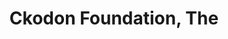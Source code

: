 ---
title: 'Ckodon Foundation, The'
color: 'text-blue-500'
tags: ["Web design"]
description: 'School application web platform for Ckodon Foundation, a non-profit helping students get into colleges.'
details:
    tools: [Figma]
    client: 'Selorm Promise'
    team: ['Me']
images:
    url: ["https://the-boy-246.sirv.com/Project%20assets/ckodon-1.png", "https://the-boy-246.sirv.com/Project%20assets/ckodon-2.png", "https://the-boy-246.sirv.com/Project%20assets/ckodon-3.png", "https://the-boy-246.sirv.com/Project%20assets/ckodon-4.png"]
    alt: ["Dashboard empty state", "Home empty state", "Upload documents page", "Dashboard overview"]
draft: false
---